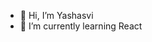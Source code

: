 - 👋 Hi, I’m Yashasvi 
- 🌱 I’m currently learning React 


<!---
khandya1/khandya1 is a ✨ special ✨ repository because its `README.md` (this file) appears on your GitHub profile.
You can click the Preview link to take a look at your changes.

- 💞️ I’m looking to collaborate on ...
- 📫 How to reach me ...
--->
